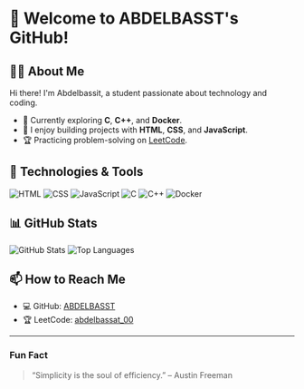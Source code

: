 # 👋 Welcome to ABDELBASST's GitHub!

## 🧑‍💻 About Me
Hi there! I'm Abdelbassit, a student passionate about technology and coding.  
- 🌱 Currently exploring **C**, **C++**, and **Docker**.  
- 🚀 I enjoy building projects with **HTML**, **CSS**, and **JavaScript**.  
- 🏆 Practicing problem-solving on [LeetCode](https://leetcode.com/abdelbassat_00).  

## 🔧 Technologies & Tools
![HTML](https://img.shields.io/badge/-HTML-E34F26?style=flat&logo=html5&logoColor=white)
![CSS](https://img.shields.io/badge/-CSS-1572B6?style=flat&logo=css3&logoColor=white)
![JavaScript](https://img.shields.io/badge/-JavaScript-F7DF1E?style=flat&logo=javascript&logoColor=black)
![C](https://img.shields.io/badge/-C-A8B9CC?style=flat&logo=c&logoColor=black)
![C++](https://img.shields.io/badge/-C++-00599C?style=flat&logo=c%2B%2B&logoColor=white)
![Docker](https://img.shields.io/badge/-Docker-2496ED?style=flat&logo=docker&logoColor=white)

## 📊 GitHub Stats
![GitHub Stats](https://github-readme-stats.vercel.app/api?username=ABDELBASST&show_icons=true&theme=radical)
![Top Languages](https://github-readme-stats.vercel.app/api/top-langs/?username=ABDELBASST&layout=compact&theme=radical)

## 📫 How to Reach Me
- 💻 GitHub: [ABDELBASST](https://github.com/ABDELBASST)
- 🏆 LeetCode: [abdelbassat_00](https://leetcode.com/abdelbassat_00)

---

### Fun Fact
> “Simplicity is the soul of efficiency.” – Austin Freeman
